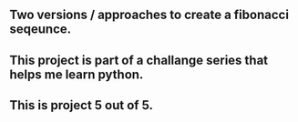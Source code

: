 ## Two versions / approaches to create a fibonacci seqeunce.
## This project is part of a challange series that helps me learn python.
## This is project 5 out of 5.